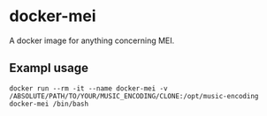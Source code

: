 # docker-mei

A docker image for anything concerning MEI.

## Exampl usage

```docker run --rm -it --name docker-mei -v /ABSOLUTE/PATH/TO/YOUR/MUSIC_ENCODING/CLONE:/opt/music-encoding docker-mei /bin/bash```
